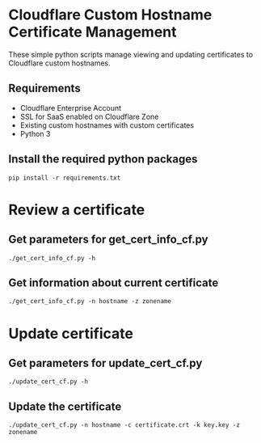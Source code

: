 # Cloudflare Custom Hostname Certificate Management
These simple python scripts manage viewing and updating certificates to Cloudflare custom hostnames. 

## Requirements

* Cloudflare Enterprise Account
* SSL for SaaS enabled on Cloudflare Zone
* Existing custom hostnames with custom certificates
* Python 3

## Install the required python packages
`pip install -r requirements.txt`

# Review a certificate

## Get parameters for get_cert_info_cf.py
`./get_cert_info_cf.py -h`

## Get information about current certificate
`./get_cert_info_cf.py -n hostname -z zonename`

# Update certificate

## Get parameters for update_cert_cf.py
`./update_cert_cf.py -h`

## Update the certificate
`./update_cert_cf.py -n hostname -c certificate.crt -k key.key -z zonename`
